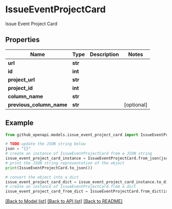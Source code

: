 # IssueEventProjectCard

Issue Event Project Card

## Properties

Name | Type | Description | Notes
------------ | ------------- | ------------- | -------------
**url** | **str** |  | 
**id** | **int** |  | 
**project_url** | **str** |  | 
**project_id** | **int** |  | 
**column_name** | **str** |  | 
**previous_column_name** | **str** |  | [optional] 

## Example

```python
from github_openapi.models.issue_event_project_card import IssueEventProjectCard

# TODO update the JSON string below
json = "{}"
# create an instance of IssueEventProjectCard from a JSON string
issue_event_project_card_instance = IssueEventProjectCard.from_json(json)
# print the JSON string representation of the object
print(IssueEventProjectCard.to_json())

# convert the object into a dict
issue_event_project_card_dict = issue_event_project_card_instance.to_dict()
# create an instance of IssueEventProjectCard from a dict
issue_event_project_card_from_dict = IssueEventProjectCard.from_dict(issue_event_project_card_dict)
```
[[Back to Model list]](../README.md#documentation-for-models) [[Back to API list]](../README.md#documentation-for-api-endpoints) [[Back to README]](../README.md)


